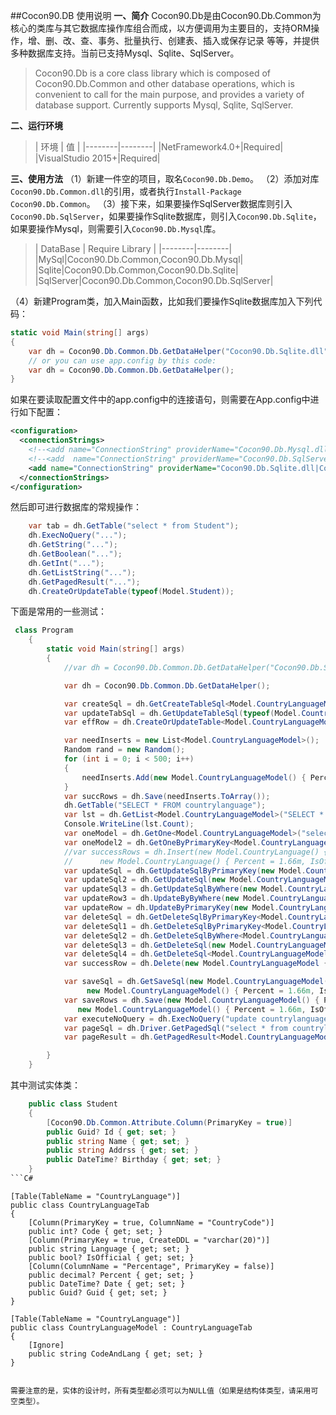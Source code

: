##Cocon90.DB 使用说明
**一、简介**
   Cocon90.Db是由Cocon90.Db.Common为核心的类库与其它数据库操作库组合而成，以方便调用为主要目的，支持ORM操作，增、删、改、查、事务、批量执行、创建表、插入或保存记录 等等，并提供多种数据库支持。当前已支持Mysql、Sqlite、SqlServer。
>Cocon90.Db is a core class library which is composed of Cocon90.Db.Common and other database operations, which is convenient to call for the main purpose, and provides a variety of database support. Currently supports Mysql, Sqlite, SqlServer.

**二、运行环境**

>| 环境 | 值 |
|--------|--------|
|NetFramework4.0+|Required|
|VisualStudio 2015+|Required|

**三、使用方法**
（1）新建一件空的项目，取名`Cocon90.Db.Demo`。
（2）添加对库`Cocon90.Db.Common.dll`的引用，或者执行`Install-Package Cocon90.Db.Common`。
（3）接下来，如果要操作SqlServer数据库则引入`Cocon90.Db.SqlServer`，如果要操作Sqlite数据库，则引入`Cocon90.Db.Sqlite`，如果要操作Mysql，则需要引入`Cocon90.Db.Mysql`库。
>| DataBase | Require Library |
|--------|--------|
|MySql|Cocon90.Db.Common,Cocon90.Db.Mysql|
|Sqlite|Cocon90.Db.Common,Cocon90.Db.Sqlite|
|SqlServer|Cocon90.Db.Common,Cocon90.Db.SqlServer|

（4）新建Program类，加入Main函数，比如我们要操作Sqlite数据库加入下列代码：
```C#
static void Main(string[] args)
{
 	var dh = Cocon90.Db.Common.Db.GetDataHelper("Cocon90.Db.Sqlite.dll", "Cocon90.Db.Sqlite.DbDriver", "D:\\mysqlite.db;");
    // or you can use app.config by this code:
    var dh = Cocon90.Db.Common.Db.GetDataHelper();
}
```
如果在要读取配置文件中的app.config中的连接语句，则需要在App.config中进行如下配置：

```xml
<configuration>
  <connectionStrings>
    <!--<add name="ConnectionString" providerName="Cocon90.Db.Mysql.dll|Cocon90.Db.Mysql.DbDriver" connectionString="Server=127.0.0.1;Port=3306;Database=world;Uid=root;Pwd=123456;"/>-->
    <!--<add  name="ConnectionString" providerName="Cocon90.Db.SqlServer.dll|Cocon90.Db.SqlServer.DbDriver" connectionString="Server=127.0.0.1;Database=world;Uid=sa;Pwd=123456;"/>-->
    <add name="ConnectionString" providerName="Cocon90.Db.Sqlite.dll|Cocon90.Db.Sqlite.DbDriver" connectionString="Data Source=D:\Application\DbTools\sqliteSpy\SQLiteSpy.db3;"/>
  </connectionStrings>
</configuration>
```
然后即可进行数据库的常规操作：
```C#
    var tab = dh.GetTable("select * from Student");
    dh.ExecNoQuery("...");
    dh.GetString("...");
    dh.GetBoolean("...");
    dh.GetInt("...");
    dh.GetListString("...");
    dh.GetPagedResult("...");
    dh.CreateOrUpdateTable(typeof(Model.Student));
```

下面是常用的一些测试：
```C#
 class Program
    {
        static void Main(string[] args)
        {
            //var dh = Cocon90.Db.Common.Db.GetDataHelper("Cocon90.Db.Sqlite.dll", "Cocon90.Db.Sqlite.DbDriver", "D:\\Application\\DbTools\\sqliteSpy\\SQLiteSpy.db3;");

            var dh = Cocon90.Db.Common.Db.GetDataHelper();

            var createSql = dh.GetCreateTableSql<Model.CountryLanguageModel>();
            var updateTabSql = dh.GetUpdateTableSql(typeof(Model.CountryLanguageModel));
            var effRow = dh.CreateOrUpdateTable<Model.CountryLanguageModel>();

            var needInserts = new List<Model.CountryLanguageModel>();
            Random rand = new Random();
            for (int i = 0; i < 500; i++)
            {
                needInserts.Add(new Model.CountryLanguageModel() { Percent = (decimal)(rand.NextDouble() * 10), Date = DateTime.Now.AddDays(-1 * i), Guid = Guid.NewGuid(), IsOfficial = rand.Next(0, 2) > 0, Code = i, Language = "Lang_" + i });
            }
            var succRows = dh.Save(needInserts.ToArray());
            dh.GetTable("SELECT * FROM countrylanguage");
            var lst = dh.GetList<Model.CountryLanguageModel>("SELECT * FROM countrylanguage");
            Console.WriteLine(lst.Count);
            var oneModel = dh.GetOne<Model.CountryLanguageModel>("select * from countrylanguage");
            var oneModel2 = dh.GetOneByPrimaryKey<Model.CountryLanguageModel>(1, "Lang_1");
            //var successRows = dh.Insert(new Model.CountryLanguage() { Percent = 1.555m, IsOfficial = false, Code = 2, Language = "Lang" },
            //      new Model.CountryLanguage() { Percent = 1.66m, IsOfficial = true, Code = 3, Language = "Lang" });
            var updateSql = dh.GetUpdateSqlByPrimaryKey(new Model.CountryLanguageModel() { Percent = 9.9m }, true, "1=1 AND 2=2", 3, "Lang");
            var updateSql2 = dh.GetUpdateSql(new Model.CountryLanguageModel { Code = 3, Percent = 3.3m }, false, null);
            var updateSql3 = dh.GetUpdateSqlByWhere(new Model.CountryLanguageModel { Code = 3, Percent = 3.3m }, true, "Language='Lang'", new Common.Data.Params("@Name", "song"));
            var updateRow3 = dh.UpdateByByWhere(new Model.CountryLanguageModel { Percent = 3.3m }, true, "Language='Lang'");
            var updateRow = dh.UpdateByPrimaryKey(new Model.CountryLanguageModel { Percent = 4.5m }, true, null, 3, "Lang");
            var deleteSql = dh.GetDeleteSqlByPrimaryKey<Model.CountryLanguageModel>("1=1", 3, "Lang");
            var deleteSql1 = dh.GetDeleteSqlByPrimaryKey<Model.CountryLanguageModel>(null, 3, "Lang_111");
            var deleteSql2 = dh.GetDeleteSqlByWhere<Model.CountryLanguageModel>("Percentage=@Perc", new Common.Data.Params("Perc", 100));
            var deleteSql3 = dh.GetDeleteSql(new Model.CountryLanguageModel { Code = 3, Percent = 3.3m }, "1=@myParam", new Common.Data.Params("myParam", 1));
            var deleteSql4 = dh.GetDeleteSql<Model.CountryLanguageModel>(null, "1=@myParam", new Common.Data.Params("myParam", 1));
            var successRow = dh.Delete(new Model.CountryLanguageModel { Code = 3, Percent = 4.5m });

            var saveSql = dh.GetSaveSql(new Model.CountryLanguageModel() { Percent = 1.555m, IsOfficial = false, Code = 2, Language = "Lang" },
                 new Model.CountryLanguageModel() { Percent = 1.66m, IsOfficial = true, Code = 3, Language = "Lang" });
            var saveRows = dh.Save(new Model.CountryLanguageModel() { Percent = 1.555m, IsOfficial = false, Code = 2, Language = "Lang" },
               new Model.CountryLanguageModel() { Percent = 1.66m, IsOfficial = true, Code = 3, Language = "Lang" });
            var executeNoQuery = dh.ExecNoQuery("update countrylanguage set Percentage=4.4 where Percentage=@Percentage", new Model.CountryLanguageModel { Percent = 1.6m });
            var pageSql = dh.Driver.GetPagedSql("select * from countrylanguage", "CountryCode", true, 1, 10);
            var pageResult = dh.GetPagedResult<Model.CountryLanguageModel>("select * from countrylanguage", "countrycode", true, 1, 10);

        }
    }
```

其中测试实体类：
```C#
    public class Student
    {
        [Cocon90.Db.Common.Attribute.Column(PrimaryKey = true)]
        public Guid? Id { get; set; }
        public string Name { get; set; }
        public string Addrss { get; set; }
        public DateTime? Birthday { get; set; }
    }
```C#
```
    [Table(TableName = "CountryLanguage")]
    public class CountryLanguageTab
    {
        [Column(PrimaryKey = true, ColumnName = "CountryCode")]
        public int? Code { get; set; }
        [Column(PrimaryKey = true, CreateDDL = "varchar(20)")]
        public string Language { get; set; }
        public bool? IsOfficial { get; set; }
        [Column(ColumnName = "Percentage", PrimaryKey = false)]
        public decimal? Percent { get; set; }
        public DateTime? Date { get; set; }
        public Guid? Guid { get; set; }
    }

    [Table(TableName = "CountryLanguage")]
    public class CountryLanguageModel : CountryLanguageTab
    {
        [Ignore]
        public string CodeAndLang { get; set; }
    }
```

需要注意的是，实体的设计时，所有类型都必须可以为NULL值（如果是结构体类型，请采用可空类型）。